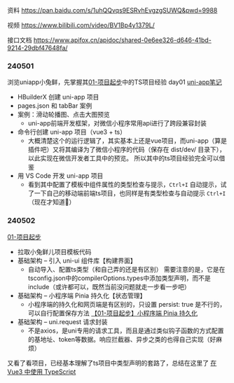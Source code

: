 资料 https://pan.baidu.com/s/1uhQQvqs9ESRvhEvgzgSUWQ&pwd=9988

视频 https://www.bilibili.com/video/BV1Bp4y1379L/

接口文档 https://www.apifox.cn/apidoc/shared-0e6ee326-d646-41bd-9214-29dbf47648fa/

### 240501
浏览uniapp小兔鲜，先掌握其[01-项目起步](uniapp小程序-配套资料/02-笔记/rabbit-shop/01-项目起步.md)中的TS项目经验
day01 [uni-app笔记](uniapp小程序-配套资料/02-笔记/uni-app/index.md)
- HBuilderX 创建 uni-app 项目
- pages.json 和 tabBar 案例
- 案例：滑动轮播图、点击大图预览
	- uni-app前端开发框架，对微信小程序常用api进行了跨段兼容封装
- 命令行创建 uni-app 项目（vue3 + ts）
	- 大概清楚这个的运行逻辑了，其实基本上还是vue项目，而uni-app（算是插件吧）又将其编译为了微信小程序的代码（保存在 dist/dev/ 目录下），以此实现在微信开发者工具中的预览。
	  所以其中的ts项目经验完全可以借鉴
- 用 VS Code 开发 uni-app 项目
	- 看到其中配置了模板中组件属性的类型检查与提示，`Ctrl+I` 自动提示，试了一下自己的移动端前端ts项目，也同样是有类型检查与自动提示 `Ctrl+I`（现在才知道🤡）

### 240502
[01-项目起步](uniapp小程序-配套资料/02-笔记/rabbit-shop/01-项目起步.md)
- 拉取小兔鲜儿项目模板代码
- 基础架构 – 引入 uni-ui 组件库【构建界面】
	- 自动导入、配置ts类型（和自己弄的还是有区别）
	  需要注意的是，它是在tsconfig.json中的compilerOptions.types中添加类型声明，而不是include（或许都可以，既然当前没问题就走一步看一步吧）
- 基础架构 – 小程序端 Pinia 持久化【状态管理】
	- 小程序端的持久化和网页端是有区别的，只设置 persist: true 是不行的，可以自行配置保存方法
	  [【01-项目起步】小程序端 Pinia 持久化](uniapp小程序-配套资料/02-笔记/rabbit-shop/01-项目起步.md#多端兼容)
- 基础架构 – uni.request 请求封装
	- 不是axios，是uni专用的请求工具，而且是通过类似钩子函数的方式配置的基地址、token等数据。响应拦截器、异步之类的也得自己实现（好麻烦）

又看了看项目，已经基本理解了ts项目中类型声明的套路了，总结在这里了 [在 Vue3 中使用 TypeScript](../TypeScript/在%20Vue3%20中使用%20TypeScript.md)
